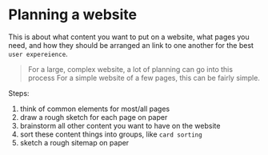 # Planning a website

This is about what content you want to put on a website, what pages you need, and how they should be arranged an link to one another for the best `user expereience`.

> For a large, complex website, a lot of planning can go into this process
> For a simple website of a few pages, this can be fairly simple.

Steps:

1. think of common elements for most/all pages
2. draw a rough sketch for each page on paper
3. brainstorm all other content you want to have on the website
4. sort these content things into groups, like `card sorting`
5. sketch a rough sitemap on paper
